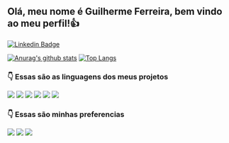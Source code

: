 ## Olá, meu nome é Guilherme Ferreira, bem vindo ao meu perfil!👍

[![Linkedin Badge](https://img.shields.io/badge/-LinkedIn-blue?style=flat-square&logo=Linkedin&logoColor=white&link=https://www.linkedin.com/in/guilherme-ferreira-da-silva-265997191/)](https://www.linkedin.com/in/guilherme-ferreira-da-silva-265997191/)

[![Anurag's github stats](https://github-readme-stats.vercel.app/api?username=Guilherme-Ferr&hide=issues&show_icons=true&title_color=61dafb&text_color=FFFFFF&icon_color=61dafb&bg_color=20232a)](https://github.com/anuraghazra/github-readme-stats)
[![Top Langs](https://github-readme-stats.vercel.app/api/top-langs/?username=Guilherme-Ferr&layout=compact&title_color=61dafb&text_color=FFFFFF&icon_color=61dafb&bg_color=20232a)](https://github.com/anuraghazra/github-readme-stats)


### 👇 Essas são as linguagens dos meus projetos 
  
![](https://img.shields.io/badge/‎-HTML-e66b00?logo=html5&logoColor=white)
![](https://img.shields.io/badge/‎-CSS-1572B6?logo=css3&logoColor=white)
![](https://img.shields.io/badge/‎-JAVASCRIPT-F7DF1E?logo=javascript&logoColor=white)
![](https://img.shields.io/badge/‎-TYPESCRIPT-002e78?logo=typescript&logoColor=white)
![](https://img.shields.io/badge/‎-JAVA-cf1100?logo=java&logoColor=white)
![](https://img.shields.io/badge/‎-NODEJS-339933?logo=Node.js&logoColor=white)
  
### 👇 Essas são minhas preferencias

![](https://img.shields.io/badge/‎-KOTLIN-1cad1c?logo=kotlin&logoColor=white)
![](https://img.shields.io/badge/‎-TYPESCRIPT-002e78?logo=typescript&logoColor=white)
![](https://img.shields.io/badge/‎-SQL-003c9c?logo=mysql&logoColor=white)

